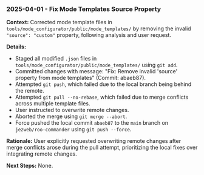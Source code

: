 ### 2025-04-01 - Fix Mode Templates Source Property

**Context:** Corrected mode template files in `tools/mode_configurator/public/mode_templates/` by removing the invalid `"source": "custom"` property, following analysis and user request.

**Details:**
- Staged all modified `.json` files in `tools/mode_configurator/public/mode_templates/` using `git add`.
- Committed changes with message: "Fix: Remove invalid 'source' property from mode templates" (Commit: abaeb87).
- Attempted `git push`, which failed due to the local branch being behind the remote.
- Attempted `git pull --no-rebase`, which failed due to merge conflicts across multiple template files.
- User instructed to overwrite remote changes.
- Aborted the merge using `git merge --abort`.
- Force pushed the local commit `abaeb87` to the `main` branch on `jezweb/roo-commander` using `git push --force`.

**Rationale:** User explicitly requested overwriting remote changes after merge conflicts arose during the pull attempt, prioritizing the local fixes over integrating remote changes.

**Next Steps:** None.